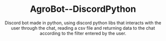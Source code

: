 <h1 align="center"> AgroBot--DiscordPython </h1>

<p align="center"> 
  Discord bot made in python, using discord python libs that interacts with the user through the chat, reading a csv file and returning data to the chat according to the filter entered by the user.
</p>

